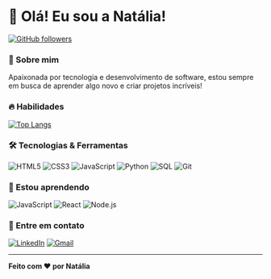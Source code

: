 # 🌟 Olá! Eu sou a Natália!

[![GitHub followers](https://img.shields.io/github/followers/Natalia-Marcos?style=social)](https://github.com/seu-usuario)

### 🚀 Sobre mim
Apaixonada por tecnologia e desenvolvimento de software, estou sempre em busca de aprender algo novo e criar projetos incríveis!

### 🔥 Habilidades

[![Top Langs](https://github-readme-stats.vercel.app/api/top-langs/?username=Natalia-Marcos&layout=compact&theme=radical)](https://github.com/seu-usuario)

### 🛠️ Tecnologias & Ferramentas
![HTML5](https://img.shields.io/badge/-HTML5-E34F26?style=flat-square&logo=html5&logoColor=white)
![CSS3](https://img.shields.io/badge/-CSS3-1572B6?style=flat-square&logo=css3&logoColor=white)
![JavaScript](https://img.shields.io/badge/-JavaScript-F7DF1E?style=flat-square&logo=javascript&logoColor=black)
![Python](https://img.shields.io/badge/-Python-3776AB?style=flat-square&logo=python&logoColor=white)
![SQL](https://img.shields.io/badge/-SQL-4479A1?style=flat-square&logo=mysql&logoColor=white)
![Git](https://img.shields.io/badge/-Git-F05032?style=flat-square&logo=git&logoColor=white)

### 🌱 Estou aprendendo
![JavaScript](https://img.shields.io/badge/-JavaScript-F7DF1E?style=flat-square&logo=javascript&logoColor=black)
![React](https://img.shields.io/badge/-React-61DAFB?style=flat-square&logo=react&logoColor=black)
![Node.js](https://img.shields.io/badge/-Node.js-339933?style=flat-square&logo=node.js&logoColor=white)

### 💬 Entre em contato
[![LinkedIn](https://img.shields.io/badge/-LinkedIn-blue?style=flat-square&logo=Linkedin&logoColor=white&link=https://www.linkedin.com/in/seu-perfil/)](https://www.linkedin.com/in/natalia-marcos-/)
[![Gmail](https://img.shields.io/badge/-Gmail-D14836?style=flat-square&logo=Gmail&logoColor=white)](mailto:natholiveiramarcos@gmail.com)

---

**Feito com ❤️ por Natália**


